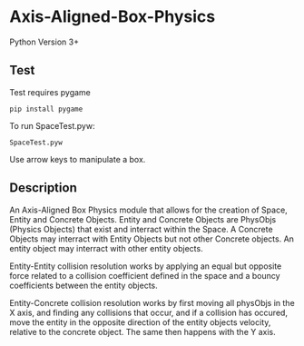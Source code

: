 # Axis-Aligned-Box-Physics

Python Version 3+

## Test
Test requires pygame
```
pip install pygame
```

To run SpaceTest.pyw:
```
SpaceTest.pyw
```

Use arrow keys to manipulate a box.

## Description
An Axis-Aligned Box Physics module that allows for the creation of Space, Entity and Concrete Objects.
Entity and Concrete Objects are PhysObjs (Physics Objects) that exist and interract within
the Space. A Concrete Objects may interract with Entity Objects but not other Concrete objects.
An entity object may interract with other entity objects.
	
Entity-Entity collision resolution works by applying an equal but opposite force related to a collision
coefficient defined in the space and a bouncy coefficients between the entity objects.
	
Entity-Concrete collision resolution works by first moving all physObjs in the X axis, and finding
any collisions that occur, and if a collision has occured, move the entity in the opposite direction of 
the entity objects velocity, relative to the concrete object. The same then happens with the Y axis.
